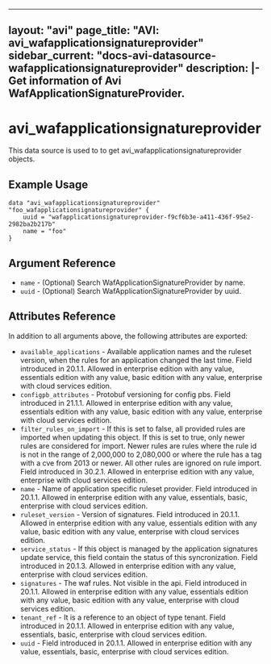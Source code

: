 <!--
    Copyright 2021 VMware, Inc.
    SPDX-License-Identifier: Mozilla Public License 2.0
-->
---
layout: "avi"
page_title: "AVI: avi_wafapplicationsignatureprovider"
sidebar_current: "docs-avi-datasource-wafapplicationsignatureprovider"
description: |-
  Get information of Avi WafApplicationSignatureProvider.
---

# avi_wafapplicationsignatureprovider

This data source is used to to get avi_wafapplicationsignatureprovider objects.

## Example Usage

```hcl
data "avi_wafapplicationsignatureprovider" "foo_wafapplicationsignatureprovider" {
    uuid = "wafapplicationsignatureprovider-f9cf6b3e-a411-436f-95e2-2982ba2b217b"
    name = "foo"
}
```

## Argument Reference

* `name` - (Optional) Search WafApplicationSignatureProvider by name.
* `uuid` - (Optional) Search WafApplicationSignatureProvider by uuid.

## Attributes Reference

In addition to all arguments above, the following attributes are exported:

* `available_applications` - Available application names and the ruleset version, when the rules for an application changed the last time. Field introduced in 20.1.1. Allowed in enterprise edition with any value, essentials edition with any value, basic edition with any value, enterprise with cloud services edition.
* `configpb_attributes` - Protobuf versioning for config pbs. Field introduced in 21.1.1. Allowed in enterprise edition with any value, essentials edition with any value, basic edition with any value, enterprise with cloud services edition.
* `filter_rules_on_import` - If this is set to false, all provided rules are imported when updating this object. If this is set to true, only newer rules are considered for import. Newer rules are rules where the rule id is not in the range of 2,000,000 to 2,080,000 or where the rule has a tag with a cve from 2013 or newer. All other rules are ignored on rule import. Field introduced in 30.2.1. Allowed in enterprise edition with any value, enterprise with cloud services edition.
* `name` - Name of application specific ruleset provider. Field introduced in 20.1.1. Allowed in enterprise edition with any value, essentials, basic, enterprise with cloud services edition.
* `ruleset_version` - Version of signatures. Field introduced in 20.1.1. Allowed in enterprise edition with any value, essentials edition with any value, basic edition with any value, enterprise with cloud services edition.
* `service_status` - If this object is managed by the application signatures update service, this field contain the status of this syncronization. Field introduced in 20.1.3. Allowed in enterprise edition with any value, enterprise with cloud services edition.
* `signatures` - The waf rules. Not visible in the api. Field introduced in 20.1.1. Allowed in enterprise edition with any value, essentials edition with any value, basic edition with any value, enterprise with cloud services edition.
* `tenant_ref` - It is a reference to an object of type tenant. Field introduced in 20.1.1. Allowed in enterprise edition with any value, essentials, basic, enterprise with cloud services edition.
* `uuid` - Field introduced in 20.1.1. Allowed in enterprise edition with any value, essentials, basic, enterprise with cloud services edition.

